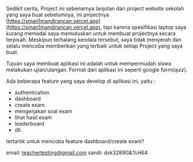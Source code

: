 Sedikit cerita, Project ini sebenarnya lanjutan dari project website sekolah yang saya buat sebelumnya, ini projectnya [https://sman1mandirancan.vercel.app](https://sman1mandirancan.vercel.app), tapi karena spesifikasi laptop saya kurang memadai saya memutuskan untuk membuat projectnya secara terpisah. Meskipun terhalang kendala tersebut, saya tidak menyerah dan selalu mencoba memberikan yang terbaik untuk setiap Project yang saya buat.

Tujuan saya membuat aplikasi ini adalah untuk mempermudah siswa melakukan ujian/ulangan. Format dari aplikasi ini seperti google form(quiz).

Ada beberapa feature yang saya develop di aplikasi ini, yaitu :

- authentication
- dashboard
- create exam
- mengerjakan soal exam
- lihat hasil exam
- leaderboard
- dll.

tertartik untuk mencoba feature dashboard/create exam?

email: teachertesting@gmail.com
sandi: dsk3289G&%H64
